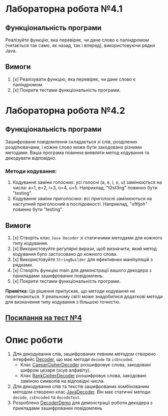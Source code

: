 # Лабораторна робота №4.1

## Функціональність програми

Реалізуйте функцію, яка перевіряє, чи дане слово є паліндромом (читається так само, як назад, так і вперед), 
використовуючи рядки Java.

## Вимоги

1. [x] Реалізувати функцію, яка перевіряє, чи дане слово є паліндромом.
2. [x] Покрити тестами функціональність програми.

# Лабораторна робота №4.2

## Функціональність програми

Зашифроване повідомлення складається зі слів, розділених розділювачами, і кожне слово може бути закодовано різними методами. Ваша програма повинна виявляти метод кодування та декодувати відповідно.

### Методи кодування:
1. Кодування заміни голосних: усі голосні (a, e, i, o, u) замінюються на числа: a=1, e=2, i=3, o=4, u=5. Наприклад, "t2st3ng" повинно бути "testing".
2. Кодування заміни приголосних: всі приголосні замінюються на наступний приголосний в послідовності. Наприклад, "ufttjoh" повинно бути "testing".

## Вимоги

1. [x] Створіть клас `Java Decoder` зі статичними методами для кожного типу кодування.
2. [x] Використовуйте регулярні вирази, щоб визначити, який метод кодування було застосовано до кожного слова.
3. [x] Використовуйте `StringBuilder` для ефективних маніпуляцій з рядками.
4. [x] Створіть функцію main для демонстрації вашого декодера з прикладами зашифрованих повідомлень.
5. [x] Покрити тестами функціональність програми.

**Примітка:** Це рішення припускає, що методи кодування не перетинаються. У реальному світі може знадобитися додаткові методи для визначення типу кодування з більшою точністю.

## [Посилання на тест №4]()


# Опис роботи

1. Для декодування слів, зашифрованих певним методом створено інтерфейс [Decoder](Decoder.java), що має методи `decode` та `isEncoded`.
   - Клас [CaesarCipherDecoder](DecodeMethods/CaesarCipherDecoder.java) розшифровує слова, закодовані шифром цезаря (зсув алфавіту).
   - Клас [RankCipherDecoder](DecodeMethods/RankCipherDecoder.java) розшифровує слова, закодовані заміною символів на відповідні числа.
2. Для декодування слів та текстів зашифрованих комбінованим методом створено клас [JavaDecoder](JavaDecoder.java). Він має статичні методи: `decode`, `isEncoded` та `decodeText`.
3. Розроблено [DecoderDemo](DecoderDemo.java) для демонстрації роботи декодера з прикладами зашифрованих повідомлень

